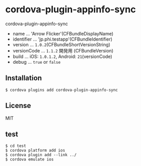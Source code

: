 # cordova-plugin-appinfo-sync
cordova-plugin-appinfo-sync

- name ... 'Arrow Flicker'(CFBundleDisplayName)
- identifier ... 'jp.phi.testapp'(CFBundleIdentifier)
- version ... `1.0.2`(CFBundleShortVersionString)
- versionCode ... `1.1.2` 開発用 (CFBundleVersion)
- build ... iOS: `1.0.1.2`, Android: `21`(versionCode)
- debug ... `true` or `false`

## Installation

```
$ cordova plugins add cordova-plugin-appinfo-sync
```

## License

MIT

## test

```
$ cd test
$ cordova platform add ios
$ cordova plugin add --link ../
$ cordova emulate ios
```
